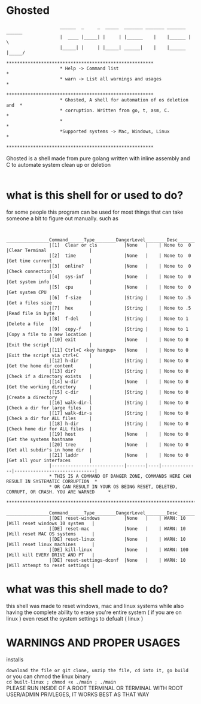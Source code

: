 # Ghosted
```
					______  _     _  _____  _______ _______ _______ ______ 
					|  ____ |_____| |     | |______    |    |______ |     \
					|_____| |     | |_____| ______|    |    |______ |_____/
					*******************************************************
					* Help -> Command list                                *
					* warn -> List all warnings and usages                *
					*******************************************************
					* Ghosted, A shell for automation of os deletion and  *
					* corruption. Written from go, t, asm, C.             *
					*                                                     *
					*Supported systems -> Mac, Windows, Linux             *
					*******************************************************

```

Ghosted is a shell made from pure golang written with inline assembly and C to automate system clean up or deletion
<br>
<br>
# what is this shell for or used to do? 
for some people this program can be used for most things that can take someone a bit to figure out manually. such as<br>
```
  
				________________Command______Type________DangerLevel________Desc________________________
				|[1]  Clear or cls          |None   |    | None to  0   |Clear Terminal                |
				|[2]  time                  |None   |    | None to  0   |Get time current              |
				|[3]  online?               |None   |    | None to  0   |Check connection              |
				|[4]  sys-inf               |None   |    | None to  0   |Get system info               |
				|[5]  cpu                   |None   |    | None to  0   |Get system CPU                |
				|[6]  f-size                |String |    | None to .5   |Get a files size              | 
				|[7]  hex                   |String |    | None to .5   |Read file in byte             |
				|[8]  f-del                 |String |    | None to 1    |Delete a file                 |
				|[9]  copy-f                |String |    | None to 1    |Copy a file to a new location |  
				|[10] exit                  |None   |    | None to 0    |Exit the script               |
				|[11] Ctrl+C <key hangup>   |None   |    | None to 0    |Exit the script via ctrl+C    |
				|[12] h-dir                 |String |    | None to 0    |Get the home dir content      |
				|[13] dir?                  |String |    | None to 0    |Check if a directory exists   |
				|[14] w-dir                 |None   |    | None to 0    |Get the working directory     |
				|[15] c-dir                 |String |    | None to 0    |Create a directory            |
				|[16] walk-dir-l            |String |    | None to 0    |Check a dir for large files   |
				|[17] walk-dir-s            |String |    | None to 0    |Check a dir for ALL files     |
				|[18] h-dir                 |String |    | None to 0    |Check home dir for ALL files  |
				|[19] host                  |None   |    | None to 0    |Get the systems hostname      |
				|[20] tree                  |None   |    | None to 0    |Get all subdir's in home dir  |
				|[21] laddr                 |None   |    | None to 0    |Get all your interfaces       |
				|---------------------------|-------|----|--------------|------------------------------|
				* THIS IS A COMMAND OF DANGER ZONE, COMMANDS HERE CAN RESULT IN SYSTEMATIC CORRUPTION  *
				* OR CAN RESULT IN YOUR OS BEING RESET, DELETED, CORRUPT, OR CRASH. YOU ARE WARNED     *
				****************************************************************************************
				________________Command______Type________DangerLevel________Desc________________________
				|[DE] reset-windows         |None   |    | WARN: 10     |Will reset windows 10 system   |
				|[DE] reset-mac             |None   |    | WARN: 10     |Will reset MAC OS systems      |
				|[DE] reset-linux           |None   |    | WARN: 10     |Will reset linux machines      |
				|[DE] kill-linux            |None   |    | WARN: 100    |Will kill EVERY DRIVE AND PT   | 
				|[DE] reset-settings-dconf  |None   |    | WARN: 10     |Will attempt to reset settings |

```

# what was this shell made to do? 

this shell was made to reset windows, mac and linux systems while also having the complete ability to erase you're entire system ( if you are on linux ) even reset the system settings to defualt ( linux )

# WARNINGS AND PROPER USAGES 
installs

` download the file or git clone, unzip the file, cd into it, go build `
<br>
or you can chmod the linux binary
<br>
`
cd built-linux ; chmod +x ./main ; ./main
`
<br>
PLEASE RUN INSIDE OF A ROOT TERMINAL OR TERMINAL WITH ROOT USER/ADMIN PRIVLEGES, IT WORKS BEST AS THAT WAY
